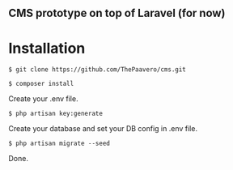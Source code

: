 ## CMS prototype on top of Laravel (for now)

# Installation
```
$ git clone https://github.com/ThePaavero/cms.git
```
```
$ composer install
```
Create your .env file.
```
$ php artisan key:generate
```
Create your database and set your DB config in .env file.
```
$ php artisan migrate --seed
```
Done.

